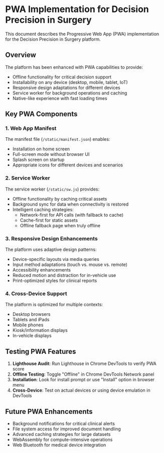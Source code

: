 # PWA Implementation for Decision Precision in Surgery

This document describes the Progressive Web App (PWA) implementation for the Decision Precision in Surgery platform.

## Overview

The platform has been enhanced with PWA capabilities to provide:

- Offline functionality for critical decision support
- Installability on any device (desktop, mobile, tablet, IoT)
- Responsive design adaptations for different devices
- Service worker for background operations and caching
- Native-like experience with fast loading times

## Key PWA Components

### 1. Web App Manifest

The manifest file (`/static/manifest.json`) enables:

- Installation on home screen
- Full-screen mode without browser UI
- Splash screen on startup
- Appropriate icons for different devices and scenarios

### 2. Service Worker

The service worker (`/static/sw.js`) provides:

- Offline functionality by caching critical assets
- Background sync for data when connectivity is restored
- Intelligent caching strategies:
  - Network-first for API calls (with fallback to cache)
  - Cache-first for static assets
  - Offline fallback page when truly offline

### 3. Responsive Design Enhancements

The platform uses adaptive design patterns:

- Device-specific layouts via media queries
- Input method adaptations (touch vs. mouse vs. remote)
- Accessibility enhancements
- Reduced motion and distraction for in-vehicle use
- Print-optimized styles for clinical reports

### 4. Cross-Device Support

The platform is optimized for multiple contexts:

- Desktop browsers
- Tablets and iPads
- Mobile phones
- Kiosk/information displays
- In-vehicle displays

## Testing PWA Features

1. **Lighthouse Audit**: Run Lighthouse in Chrome DevTools to verify PWA score
2. **Offline Testing**: Toggle "Offline" in Chrome DevTools Network panel
3. **Installation**: Look for install prompt or use "Install" option in browser menu
4. **Cross-Device**: Test on actual devices or using device emulation in DevTools

## Future PWA Enhancements

- Background notifications for critical clinical alerts
- File system access for improved document handling
- Advanced caching strategies for large datasets
- WebAssembly for compute-intensive operations
- Web Bluetooth for medical device integration

